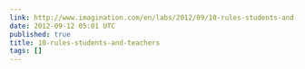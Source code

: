 ```yaml
---
link: http://www.imagination.com/en/labs/2012/09/10-rules-students-and-teachers
date: 2012-09-12 05:01 UTC
published: true
title: 10-rules-students-and-teachers
tags: []
---
```



